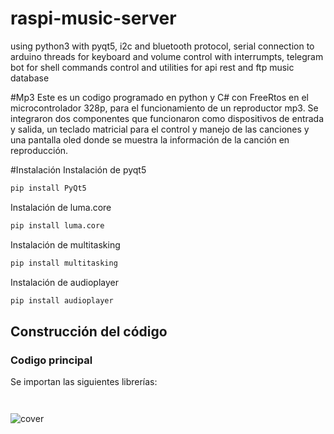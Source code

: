 # raspi-music-server
using python3 with pyqt5, i2c and bluetooth protocol, serial connection to arduino threads for keyboard and volume control with interrumpts, telegram bot for shell commands control and utilities for api rest and ftp music database

#Mp3
Este es un codigo programado en python y C# con FreeRtos en el microcontrolador 328p, para el funcionamiento de un reproductor mp3. Se integraron dos componentes que funcionaron como dispositivos de entrada y salida, un teclado matricial para el control y manejo de las canciones y una pantalla oled donde se muestra la información de la canción en reproducción. 

#Instalación 
Instalación de pyqt5
```sh
pip install PyQt5
```
Instalación de luma.core
```sh
pip install luma.core
```
Instalación de multitasking
```sh
pip install multitasking
```
Instalación de audioplayer
```sh
pip install audioplayer
```





## Construcción del código
### Codigo principal
Se importan las siguientes librerías:
```Py
```

```Py
```

![cover](https://user-images.githubusercontent.com/100945720/174121831-4f766de5-2467-468b-b305-b520c2eeb0a3.jpg)


